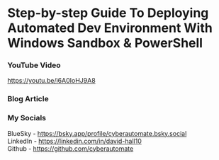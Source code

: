 # Step-by-step Guide To Deploying Automated Dev Environment With Windows Sandbox & PowerShell

### YouTube Video ###
https://youtu.be/i6A0IoHJ9A8


### Blog Article ###

### My Socials ###
BlueSky - https://bsky.app/profile/cyberautomate.bsky.social<br/>
LinkedIn - https://linkedin.com/in/david-hall10 <br/>
Github - https://github.com/cyberautomate